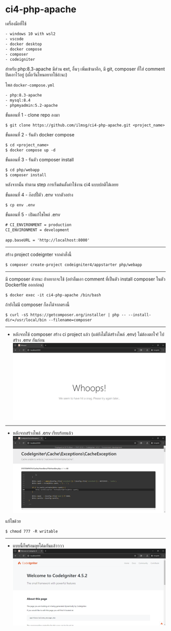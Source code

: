# ci4-php-apache

เครื่องมือที่ใช้

    - windows 10 with wsl2
    - vscode
    - docker desktop
    - docker compose
    - composer
    - codeigniter

สำหรับ php:8.3-apache มีส่วน ext, อื่นๆ เพิ่มเข้ามาอีก, มี git, composer ที่ใส่ comment ปิดเอาไว้อยู่ (เผื่อวันไหนอยากใช้อ่ะนะ)

ไพล `docker-compose.yml` 

    - php:8.3-apache
    - mysql:8.4
    - phpmyadmin:5.2-apache

ขั้นตอนที่ 1 - clone repo ลงมา

    $ git clone https://github.com/ilmsg/ci4-php-apache.git <project_name>

ขั้นตอนที่ 2 - รันตัว docker compose

    $ cd <project_name>
    $ docker compose up -d

ขั้นตอนที่ 3 - รันตัว composer install 

    $ cd php/webapp
    $ composer install

หลังจากนั้น ทำตาม step การเริ่มต้นตั้งค่าใช้งาน ci4 แบบปกติได้เลยย

ขั้นตอนที่ 4 - ก๊อปปี้ตัว .env จากตัวอย่าง

    $ cp env .env

ขั้นตอนที่ 5 - เปิดแก้ไขไพล์ .env 

    # CI_ENVIRONMENT = production
    CI_ENVIRONMENT = development

    app.baseURL = 'http://localhost:8000'

---
สร้าง project codeignter จากคำสั่งนี้

    $ composer create-project codeigniter4/appstarter php/webapp

---
มี composer ด้วยนะ ถ้าอยากจะใช้ (อย่าลืมเอา comment ที่เป็นตัว install composer ในตัว Dockerfile ออกก่อน)

    $ docker exec -it ci4-php-apache /bin/bash

ถ้ายังไม่มี composer ก็ลงได้จากตรงนี้

    $ curl -sS https://getcomposer.org/installer | php -- --install-dir=/usr/local/bin --filename=composer

---

- หลังจากใช้ composer สร้าง ci project แล้ว (แต่ยังไม่ได้สร้างไพล์ .env) ไม่ต้องตกใจ! ไปสร้าง .env กันก่อน
![](/images/2024-06-17_091910.png)

---
- หลังจากสร้างไพล์ .env เรียบร้อยแล้ว
![](/images/2024-06-17_091554.png)

แก้ไขด้วย

    $ chmod 777 -R writable

---
- แบบนี้ก็พร้อมลุยโค้ดกันแล้วววว
![](/images/2024-06-17_092523.png)